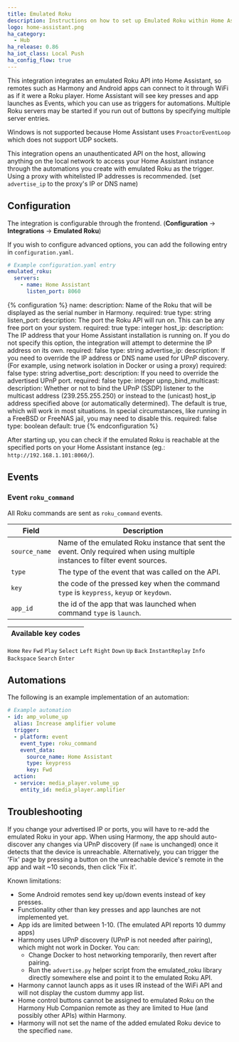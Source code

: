 ```yaml
---
title: Emulated Roku
description: Instructions on how to set up Emulated Roku within Home Assistant.
logo: home-assistant.png
ha_category:
  - Hub
ha_release: 0.86
ha_iot_class: Local Push
ha_config_flow: true
---
```


This integration integrates an emulated Roku API into Home Assistant,
so remotes such as Harmony and Android apps can connect to it through WiFi as if it were a Roku player.
Home Assistant will see key presses and app launches as Events, which you can use as triggers for automations.
Multiple Roku servers may be started if you run out of buttons by specifying multiple server entries.

<div class='note'>

Windows is not supported because Home Assistant uses `ProactorEventLoop` which does not support UDP sockets.

</div>

<div class='note warning'>

This integration opens an unauthenticated API on the host, allowing anything on the local network to access
your Home Assistant instance through the automations you create with emulated Roku as the trigger.
Using a proxy with whitelisted IP addresses is recommended. (set `advertise_ip` to the proxy's IP or DNS name)

</div>

## Configuration

The integration is configurable through the frontend. (**Configuration** -> **Integrations** -> **Emulated Roku**)

If you wish to configure advanced options, you can add the following entry in `configuration.yaml`.

```yaml
# Example configuration.yaml entry
emulated_roku:
  servers:
    - name: Home Assistant
      listen_port: 8060
```

{% configuration %}
name:
  description: Name of the Roku that will be displayed as the serial number in Harmony.
  required: true
  type: string
listen_port:
  description: The port the Roku API will run on. This can be any free port on your system.
  required: true
  type: integer
host_ip:
  description: The IP address that your Home Assistant installation is running on. If you do not specify this option, the integration will attempt to determine the IP address on its own.
  required: false
  type: string
advertise_ip:
  description: If you need to override the IP address or DNS name used for UPnP discovery. (For example, using network isolation in Docker or using a proxy)
  required: false
  type: string
advertise_port:
  description: If you need to override the advertised UPnP port.
  required: false
  type: integer
upnp_bind_multicast:
  description: Whether or not to bind the UPnP (SSDP) listener to the multicast address (239.255.255.250) or instead to the (unicast) host_ip address specified above (or automatically determined). The default is true, which will work in most situations. In special circumstances, like running in a FreeBSD or FreeNAS jail, you may need to disable this.
  required: false
  type: boolean
  default: true
{% endconfiguration %}

After starting up, you can check if the emulated Roku is reachable at the specified ports on your Home Assistant instance (eg.: `http://192.168.1.101:8060/`).

## Events

### Event `roku_command`

All Roku commands are sent as `roku_command` events.

Field | Description
----- | -----------
`source_name` | Name of the emulated Roku instance that sent the event. Only required when using multiple instances to filter event sources.
`type` | The type of the event that was called on the API.
`key` | the code of the pressed key when the command `type` is `keypress`, `keyup` or `keydown`.
`app_id` | the id of the app that was launched when command `type` is `launch`.

Available key codes |
------------------- |
`Home`
`Rev`
`Fwd`
`Play`
`Select`
`Left`
`Right`
`Down`
`Up`
`Back`
`InstantReplay`
`Info`
`Backspace`
`Search`
`Enter`

## Automations

The following is an example implementation of an automation:
```yaml
# Example automation
- id: amp_volume_up
  alias: Increase amplifier volume
  trigger:
  - platform: event
    event_type: roku_command
    event_data:
      source_name: Home Assistant
      type: keypress
      key: Fwd
  action:
  - service: media_player.volume_up
    entity_id: media_player.amplifier
```

## Troubleshooting

If you change your advertised IP or ports, you will have to re-add the emulated Roku in your app.
When using Harmony, the app should auto-discover any changes via UPnP discovery (if `name` is unchanged) once it detects that the device is unreachable.
Alternatively, you can trigger the 'Fix' page by pressing a button on the unreachable device's remote in the app and wait ~10 seconds, then click 'Fix it'.

Known limitations:
* Some Android remotes send key up/down events instead of key presses.
* Functionality other than key presses and app launches are not implemented yet.
* App ids are limited between 1-10. (The emulated API reports 10 dummy apps)
* Harmony uses UPnP discovery (UPnP is not needed after pairing), which might not work in Docker. You can:
  * Change Docker to host networking temporarily, then revert after pairing.
  * Run the `advertise.py` helper script from the emulated_roku library directly somewhere else and point it to the emulated Roku API.
* Harmony cannot launch apps as it uses IR instead of the WiFi API and will not display the custom dummy app list.
* Home control buttons cannot be assigned to emulated Roku on the Harmony Hub Companion remote as they are limited to Hue (and possibly other APIs) within Harmony.
* Harmony will not set the name of the added emulated Roku device to the specified `name`.
